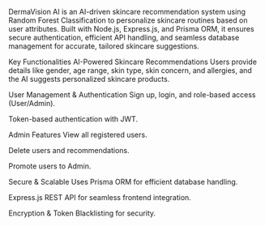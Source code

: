 
DermaVision AI is an AI-driven skincare recommendation system using Random Forest Classification to personalize skincare routines based on user attributes. Built with Node.js, Express.js, and Prisma ORM, it ensures secure authentication, efficient API handling, and seamless database management for accurate, tailored skincare suggestions.

Key Functionalities
AI-Powered Skincare Recommendations
Users provide details like gender, age range, skin type, skin concern, and allergies, and the AI suggests personalized skincare products.

User Management & Authentication
Sign up, login, and role-based access (User/Admin).

Token-based authentication with JWT.

Admin Features
View all registered users.

Delete users and recommendations.

Promote users to Admin.

 Secure & Scalable
Uses Prisma ORM for efficient database handling.

Express.js REST API for seamless frontend integration.

Encryption & Token Blacklisting for security.


